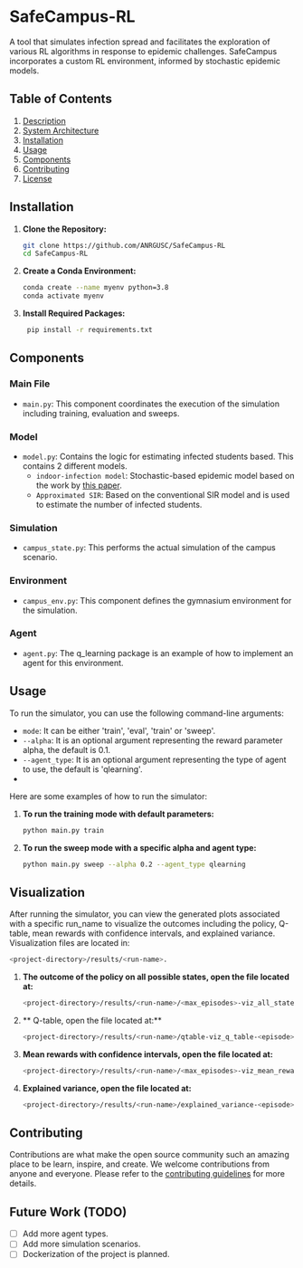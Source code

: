 # SafeCampus-RL

A tool that simulates infection spread and facilitates the exploration of various RL algorithms in response to epidemic challenges. SafeCampus incorporates a custom RL environment, informed by stochastic epidemic models.
## Table of Contents
1. [Description](#description)
2. [System Architecture](#system-architecture)
3. [Installation](#installation)
4. [Usage](#usage)
5. [Components](#components)
6. [Contributing](#contributing)
7. [License](#license)


## Installation

1. **Clone the Repository:**
   ```sh
   git clone https://github.com/ANRGUSC/SafeCampus-RL
   cd SafeCampus-RL
   ```
2. **Create a Conda Environment:**
   ```sh
   conda create --name myenv python=3.8
   conda activate myenv
   ```
3. **Install Required Packages:**
   ```sh
    pip install -r requirements.txt
    ```
## Components

### Main File
- `main.py`: This component coordinates the execution of the simulation including training, evaluation and sweeps.
### Model
- `model.py`: Contains the logic for estimating infected students based. This contains 2 different models.
    - `indoor-infection model`: Stochastic-based epidemic model based on the work by [this paper](https://www.pnas.org/doi/pdf/10.1073/pnas.2116165119). 
    - `Approximated SIR`: Based on the conventional SIR model and is used to estimate the number of infected students.
### Simulation
- `campus_state.py`: This performs the actual simulation of the campus scenario.
### Environment
- `campus_env.py`: This component defines the gymnasium environment for the simulation.
### Agent
- `agent.py`: The q_learning package is an example of how to implement an agent for this environment.

## Usage

To run the simulator, you can use the following command-line arguments:

- `mode`: It can be either 'train', 'eval', 'train' or 'sweep'.
- `--alpha`: It is an optional argument representing the reward parameter alpha, the default is 0.1.
- `--agent_type`: It is an optional argument representing the type of agent to use, the default is 'qlearning'.
- 

Here are some examples of how to run the simulator:

1. **To run the training mode with default parameters:**
   ```sh
   python main.py train
    ```
2. **To run the sweep mode with a specific alpha and agent type:**
    ```sh
    python main.py sweep --alpha 0.2 --agent_type qlearning
     ```
## Visualization
After running the simulator, you can view the generated plots associated with a specific run_name 
to visualize the outcomes including the policy, Q-table, mean rewards with confidence intervals, and explained variance. 
Visualization files are located in:
```sh
<project-directory>/results/<run-name>.
```
1. **The outcome of the policy on all possible states, open the file located at:**
   ```sh
   <project-directory>/results/<run-name>/<max_episodes>-viz_all_states-<run_name>-<alpha>.png
    ```
2. ** Q-table, open the file located at:**
    ```sh
    <project-directory>/results/<run-name>/qtable-viz_q_table-<episode>.png
     ```
4. **Mean rewards with confidence intervals, open the file located at:**
    ```sh
    <project-directory>/results/<run-name>/<max_episodes>-viz_mean_rewards-<run_name>-<alpha>.png
     ```
5. **Explained variance, open the file located at:**
    ```sh
    <project-directory>/results/<run-name>/explained_variance-<episode>.png

     ```

## Contributing

Contributions are what make the open source community such an amazing place to be learn, inspire, and create. 
We welcome contributions from anyone and everyone. Please refer to the [contributing guidelines](CONTRIBUTING.md) for more details.

## Future Work (TODO)
- [ ] Add more agent types.
- [ ] Add more simulation scenarios.
- [ ] Dockerization of the project is planned.
